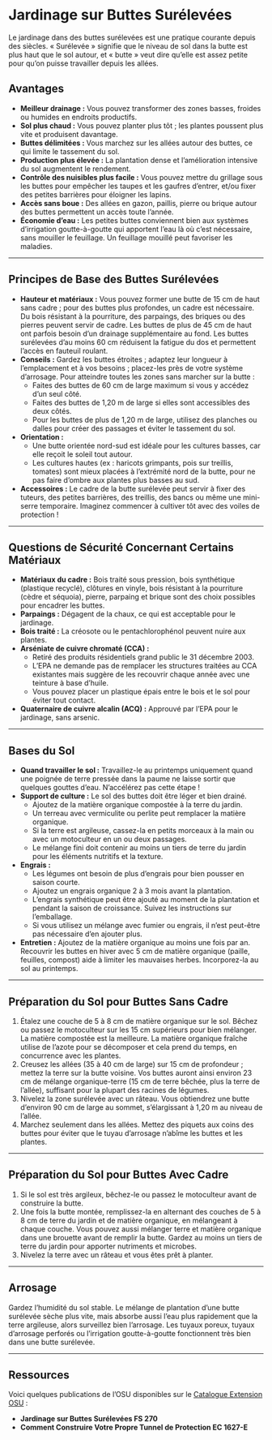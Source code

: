 # Jardinage sur Buttes Surélevées

Le jardinage dans des buttes surélevées est une pratique courante depuis des siècles. « Surélevée » signifie que le niveau de sol dans la butte est plus haut que le sol autour, et « butte » veut dire qu’elle est assez petite pour qu’on puisse travailler depuis les allées.

## Avantages

- **Meilleur drainage :** Vous pouvez transformer des zones basses, froides ou humides en endroits productifs.
- **Sol plus chaud :** Vous pouvez planter plus tôt ; les plantes poussent plus vite et produisent davantage.
- **Buttes délimitées :** Vous marchez sur les allées autour des buttes, ce qui limite le tassement du sol.
- **Production plus élevée :** La plantation dense et l’amélioration intensive du sol augmentent le rendement.
- **Contrôle des nuisibles plus facile :** Vous pouvez mettre du grillage sous les buttes pour empêcher les taupes et les gaufres d’entrer, et/ou fixer des petites barrières pour éloigner les lapins.
- **Accès sans boue :** Des allées en gazon, paillis, pierre ou brique autour des buttes permettent un accès toute l’année.
- **Économie d’eau :** Les petites buttes conviennent bien aux systèmes d’irrigation goutte-à-goutte qui apportent l’eau là où c’est nécessaire, sans mouiller le feuillage. Un feuillage mouillé peut favoriser les maladies.

---

## Principes de Base des Buttes Surélevées

- **Hauteur et matériaux :** Vous pouvez former une butte de 15 cm de haut sans cadre ; pour des buttes plus profondes, un cadre est nécessaire. Du bois résistant à la pourriture, des parpaings, des briques ou des pierres peuvent servir de cadre. Les buttes de plus de 45 cm de haut ont parfois besoin d’un drainage supplémentaire au fond. Les buttes surélevées d’au moins 60 cm réduisent la fatigue du dos et permettent l’accès en fauteuil roulant.
- **Conseils :** Gardez les buttes étroites ; adaptez leur longueur à l’emplacement et à vos besoins ; placez-les près de votre système d’arrosage. Pour atteindre toutes les zones sans marcher sur la butte :
  - Faites des buttes de 60 cm de large maximum si vous y accédez d’un seul côté.
  - Faites des buttes de 1,20 m de large si elles sont accessibles des deux côtés.
  - Pour les buttes de plus de 1,20 m de large, utilisez des planches ou dalles pour créer des passages et éviter le tassement du sol.
- **Orientation :**
  - Une butte orientée nord-sud est idéale pour les cultures basses, car elle reçoit le soleil tout autour.
  - Les cultures hautes (ex : haricots grimpants, pois sur treillis, tomates) sont mieux placées à l’extrémité nord de la butte, pour ne pas faire d’ombre aux plantes plus basses au sud.
- **Accessoires :** Le cadre de la butte surélevée peut servir à fixer des tuteurs, des petites barrières, des treillis, des bancs ou même une mini-serre temporaire. Imaginez commencer à cultiver tôt avec des voiles de protection !

---

## Questions de Sécurité Concernant Certains Matériaux

- **Matériaux du cadre :** Bois traité sous pression, bois synthétique (plastique recyclé), clôtures en vinyle, bois résistant à la pourriture (cèdre et séquoia), pierre, parpaing et brique sont des choix possibles pour encadrer les buttes.
- **Parpaings :** Dégagent de la chaux, ce qui est acceptable pour le jardinage.
- **Bois traité :** La créosote ou le pentachlorophénol peuvent nuire aux plantes.
- **Arséniate de cuivre chromaté (CCA) :**
  - Retiré des produits résidentiels grand public le 31 décembre 2003.
  - L’EPA ne demande pas de remplacer les structures traitées au CCA existantes mais suggère de les recouvrir chaque année avec une teinture à base d’huile.
  - Vous pouvez placer un plastique épais entre le bois et le sol pour éviter tout contact.
- **Quaternaire de cuivre alcalin (ACQ) :** Approuvé par l’EPA pour le jardinage, sans arsenic.

---

## Bases du Sol

- **Quand travailler le sol :** Travaillez-le au printemps uniquement quand une poignée de terre pressée dans la paume ne laisse sortir que quelques gouttes d’eau. N’accélérez pas cette étape !
- **Support de culture :** Le sol des buttes doit être léger et bien drainé.
  - Ajoutez de la matière organique compostée à la terre du jardin.
  - Un terreau avec vermiculite ou perlite peut remplacer la matière organique.
  - Si la terre est argileuse, cassez-la en petits morceaux à la main ou avec un motoculteur en un ou deux passages.
  - Le mélange fini doit contenir au moins un tiers de terre du jardin pour les éléments nutritifs et la texture.
- **Engrais :**
  - Les légumes ont besoin de plus d’engrais pour bien pousser en saison courte.
  - Ajoutez un engrais organique 2 à 3 mois avant la plantation.
  - L’engrais synthétique peut être ajouté au moment de la plantation et pendant la saison de croissance. Suivez les instructions sur l’emballage.
  - Si vous utilisez un mélange avec fumier ou engrais, il n’est peut-être pas nécessaire d’en ajouter plus.
- **Entretien :** Ajoutez de la matière organique au moins une fois par an. Recouvrir les buttes en hiver avec 5 cm de matière organique (paille, feuilles, compost) aide à limiter les mauvaises herbes. Incorporez-la au sol au printemps.

---

## Préparation du Sol pour Buttes Sans Cadre

1. Étalez une couche de 5 à 8 cm de matière organique sur le sol. Bêchez ou passez le motoculteur sur les 15 cm supérieurs pour bien mélanger. La matière compostée est la meilleure. La matière organique fraîche utilise de l’azote pour se décomposer et cela prend du temps, en concurrence avec les plantes.
2. Creusez les allées (35 à 40 cm de large) sur 15 cm de profondeur ; mettez la terre sur la butte voisine. Vos buttes auront ainsi environ 23 cm de mélange organique-terre (15 cm de terre bêchée, plus la terre de l’allée), suffisant pour la plupart des racines de légumes.
3. Nivelez la zone surélevée avec un râteau. Vous obtiendrez une butte d’environ 90 cm de large au sommet, s’élargissant à 1,20 m au niveau de l’allée.
4. Marchez seulement dans les allées. Mettez des piquets aux coins des buttes pour éviter que le tuyau d’arrosage n’abîme les buttes et les plantes.

---

## Préparation du Sol pour Buttes Avec Cadre

1. Si le sol est très argileux, bêchez-le ou passez le motoculteur avant de construire la butte.
2. Une fois la butte montée, remplissez-la en alternant des couches de 5 à 8 cm de terre du jardin et de matière organique, en mélangeant à chaque couche. Vous pouvez aussi mélanger terre et matière organique dans une brouette avant de remplir la butte. Gardez au moins un tiers de terre du jardin pour apporter nutriments et microbes.
3. Nivelez la terre avec un râteau et vous êtes prêt à planter.

---

## Arrosage

Gardez l’humidité du sol stable. Le mélange de plantation d’une butte surélevée sèche plus vite, mais absorbe aussi l’eau plus rapidement que la terre argileuse, alors surveillez bien l’arrosage. Les tuyaux poreux, tuyaux d’arrosage perforés ou l’irrigation goutte-à-goutte fonctionnent très bien dans une butte surélevée.

---

## Ressources

Voici quelques publications de l’OSU disponibles sur le [Catalogue Extension OSU](http://catalog.extension.oregonstate.edu) :

- **Jardinage sur Buttes Surélevées FS 270**
- **Comment Construire Votre Propre Tunnel de Protection EC 1627-E**
